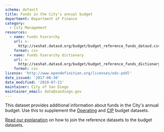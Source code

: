 ```yaml
---
schema: default
title: Funds in the City's annual budget
department: Department of Finance
category:
  - City Management
resources:
  - name: Funds hierarchy
    url: >-
      http://seshat.datasd.org/budget/budget_reference_funds_datasd.csv
    format: csv
  - name: Funds hierarchy dictionary
    url: >-
      http://seshat.datasd.org/budget/budget_reference_funds_dictionary_datasd.csv
    format: csv
license: 'http://www.opendefinition.org/licenses/odc-pddl'
date_issued: '2017-06-30'
date_modified: '2019-07-21'
maintainer: City of San Diego
maintainer_email: data@sandiego.gov
---
```

This dataset provides additional information about funds in the City's annual budget. Use this to supplement the [Operating](/datasets/operating-budget/) and [CIP](/datasets/capital-budget-fy/) budget datasets. 
<!--more-->

[Read our explanation](/budget-topic/) on how to join the reference datasets to the budget datasets.